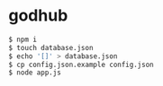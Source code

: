 # godhub

```bash
$ npm i
$ touch database.json
$ echo '[]' > database.json
$ cp config.json.example config.json
$ node app.js
```